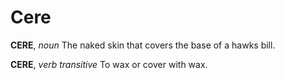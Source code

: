 # Cere

**CERE**, _noun_ The naked skin that covers the base of a hawks bill.

**CERE**, _verb transitive_ To wax or cover with wax.
